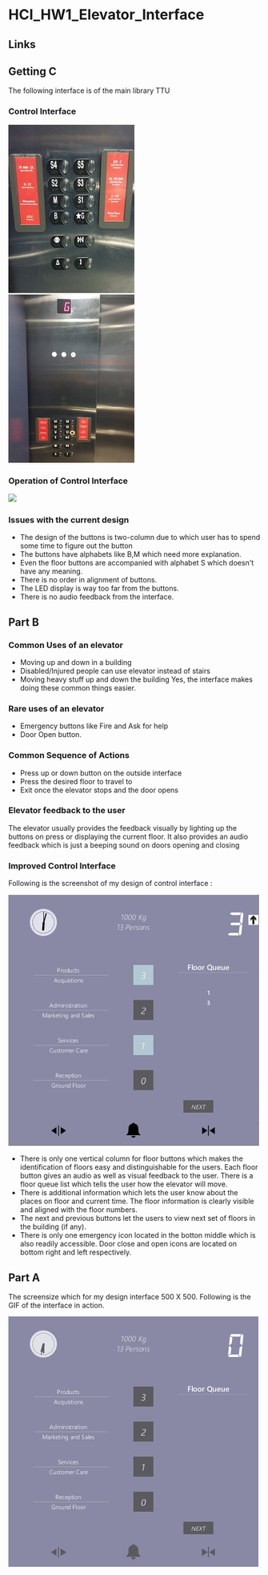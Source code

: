 # HCI_HW1_Elevator_Interface

## Links

## Getting C
The following interface is of the main library TTU

### Control Interface 

![](image0.jpeg)  ![](image1.jpeg) 

### Operation of Control Interface 

![](gif_image_library.gif)

### Issues with the current design

- The design of the buttons is two-column due to which user has to spend some time to figure out the button
- The buttons have alphabets like B,M which need more explanation.
- Even the floor buttons are accompanied with alphabet S which doesn't have any meaning.
- There is no order in alignment of buttons.
- The LED display is way too far from the buttons.
- There is no audio feedback from the interface.

## Part B

### Common Uses of an elevator

- Moving up and down in a building
- Disabled/Injured people can use elevator instead of stairs
- Moving heavy stuff up and down the building 
Yes, the interface makes doing these common things easier.

### Rare uses of an elevator
- Emergency buttons like Fire and Ask for help
- Door Open button.

### Common Sequence of Actions

- Press up or down button on the outside interface
- Press the desired floor to travel to
- Exit once the elevator stops and the door opens

### Elevator feedback to the user
The elevator usually provides the feedback visually by lighting up the buttons on press or displaying the current floor. It also provides an audio feedback which is just a beeping sound on doors opening and closing

### Improved Control Interface
Following is the screenshot of my design of control interface :

![](design_sketch.JPG)

- There is only one vertical column for floor buttons which makes the identification of floors easy and distinguishable for the users. Each floor button gives an audio as well as visual feedback to the user. There is a floor queue list which tells the user how the elevator will move.
- There is additional information which lets the user know about the places on floor and current time. The floor information is clearly visible and aligned with the floor numbers.
- The next and previous buttons let the users to view next set of floors in the building (if any).
- There is only one emergency icon located in the botton middle which is also readily accessible. Door close and open icons are located on bottom right and left respectively.

## Part A

The screensize which for my design interface 500 X 500. Following is the GIF of the interface in action.

![](hw1.tiwari.gif)
